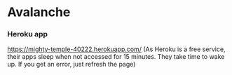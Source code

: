 # Avalanche

### Heroku app
https://mighty-temple-40222.herokuapp.com/
(As Heroku is a free service, their apps sleep when not accessed for 15 minutes. They take time to wake up. If you get an error, just refresh the page)